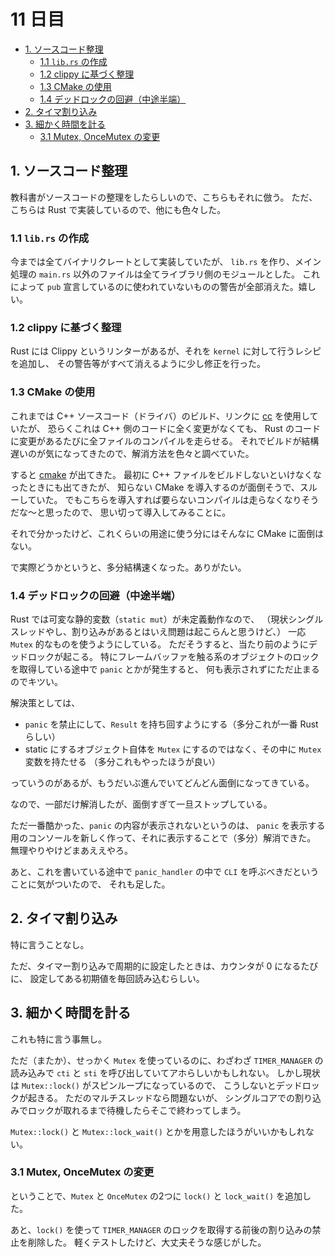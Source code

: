 # 11 日目

<!-- mtoc-start -->

- [1. ソースコード整理](#1-ソースコード整理)
  - [1.1 `lib.rs` の作成](#11-librs-の作成)
  - [1.2 clippy に基づく整理](#12-clippy-に基づく整理)
  - [1.3 CMake の使用](#13-cmake-の使用)
  - [1.4 デッドロックの回避（中途半端）](#14-デッドロックの回避中途半端)
- [2. タイマ割り込み](#2-タイマ割り込み)
- [3. 細かく時間を計る](#3-細かく時間を計る)
  - [3.1 Mutex, OnceMutex の変更](#31-mutex-oncemutex-の変更)

<!-- mtoc-end -->

## 1. ソースコード整理

教科書がソースコードの整理をしたらしいので、こちらもそれに倣う。
ただ、こちらは Rust で実装しているので、他にも色々した。

### 1.1 `lib.rs` の作成

今までは全てバイナリクレートとして実装していたが、
`lib.rs` を作り、メイン処理の `main.rs` 以外のファイルは全てライブラリ側のモジュールとした。
これによって `pub` 宣言しているのに使われていないものの警告が全部消えた。嬉しい。

### 1.2 clippy に基づく整理

Rust には Clippy というリンターがあるが、それを `kernel` に対して行うレシピを追加し、
その警告等がすべて消えるように少し修正を行った。

### 1.3 CMake の使用

これまでは C++ ソースコード（ドライバ）のビルド、リンクに
[cc](https://crates.io/crates/cc) を使用していたが、
恐らくこれは C++ 側のコードに全く変更がなくても、
Rust のコードに変更があるたびに全ファイルのコンパイルを走らせる。
それでビルドが結構遅いのが気になってきたので、解消方法を色々と調べていた。

すると [cmake](https://crates.io/crates/cmake) が出てきた。
最初に C++ ファイルをビルドしないといけなくなったときにも出てきたが、
知らない CMake を導入するのが面倒そうで、スルーしていた。
でもこちらを導入すれば要らないコンパイルは走らなくなりそうだな～と思ったので、
思い切って導入してみることに。

それで分かったけど、これくらいの用途に使う分にはそんなに CMake に面倒はない。

で実際どうかというと、多分結構速くなった。ありがたい。

### 1.4 デッドロックの回避（中途半端）

Rust では可変な静的変数（`static mut`）が未定義動作なので、
（現状シングルスレッドやし、割り込みがあるとはいえ問題は起こらんと思うけど、）
一応 `Mutex` 的なものを使うようにしている。
ただそうすると、当たり前のようにデッドロックが起こる。
特にフレームバッファを触る系のオブジェクトのロックを取得している途中で `panic` とかが発生すると、
何も表示されずにただ止まるのでキツい。

解決策としては、

- `panic` を禁止にして、`Result` を持ち回すようにする（多分これが一番 Rust らしい）
- static にするオブジェクト自体を `Mutex` にするのではなく、その中に `Mutex` 変数を持たせる
  （多分これもやったほうが良い）

っていうのがあるが、もうだいぶ進んでいてどんどん面倒になってきている。

なので、一部だけ解消したが、面倒すぎて一旦ストップしている。

ただ一番酷かった、`panic` の内容が表示されないというのは、
`panic` を表示する用のコンソールを新しく作って、それに表示することで（多分）解消できた。
無理やりやけどまあええやろ。

あと、これを書いている途中で `panic_handler` の中で `CLI` を呼ぶべきだということに気がついたので、
それも足した。

## 2. タイマ割り込み

特に言うことなし。

ただ、タイマー割り込みで周期的に設定したときは、カウンタが 0 になるたびに、
設定してある初期値を毎回読み込むらしい。

## 3. 細かく時間を計る

これも特に言う事無し。

ただ（またか）、せっかく `Mutex` を使っているのに、わざわざ `TIMER_MANAGER` の読み込みで
`cti` と `sti` を呼び出していてアホらしいかもしれない。
しかし現状は `Mutex::lock()` がスピンループになっているので、
こうしないとデッドロックが起きる。
ただのマルチスレッドなら問題ないが、
シングルコアでの割り込みでロックが取れるまで待機したらそこで終わってしまう。

`Mutex::lock()` と `Mutex::lock_wait()` とかを用意したほうがいいかもしれない。

### 3.1 Mutex, OnceMutex の変更

ということで、`Mutex` と `OnceMutex` の2つに `lock()` と `lock_wait()` を追加した。

あと、`lock()` を使って `TIMER_MANAGER` のロックを取得する前後の割り込みの禁止を削除した。
軽くテストしたけど、大丈夫そうな感じがした。
